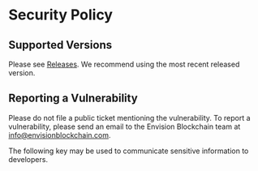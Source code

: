 # Security Policy

## Supported Versions

Please see [Releases](Releases). We recommend using the most recent released version.

## Reporting a Vulnerability

Please do not file a public ticket mentioning the vulnerability. To report a vulnerability, please send an email to the Envision Blockchain team at <info@envisionblockchain.com>.

The following key may be used to communicate sensitive information to developers.
